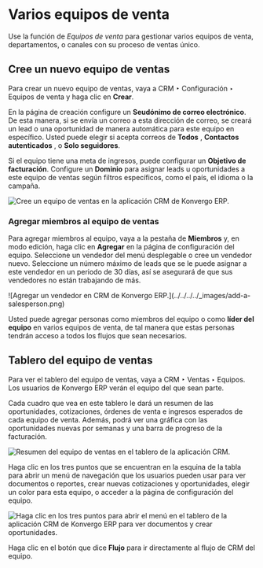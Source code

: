 # Varios equipos de venta

Use la función de _Equipos de venta_ para gestionar varios equipos de venta,
departamentos, o canales con su proceso de ventas único.

## Cree un nuevo equipo de ventas

Para crear un nuevo equipo de ventas, vaya a CRM ‣ Configuración ‣ Equipos de
venta y haga clic en **Crear**.

En la página de creación configure un **Seudónimo de correo electrónico**. De
esta manera, si se envía un correo a esta dirección de correo, se creará un
lead o una oportunidad de manera automática para este equipo en específico.
Usted puede elegir si acepta correos de **Todos** , **Contactos autenticados**
, o **Solo seguidores**.

Si el equipo tiene una meta de ingresos, puede configurar un **Objetivo de
facturación**. Configure un **Dominio** para asignar leads u oportunidades a
este equipo de ventas según filtros específicos, como el país, el idioma o la
campaña.

![Cree un equipo de ventas en la aplicación CRM de
Konvergo ERP.](../../../../_images/sales-team-creation.png)

### Agregar miembros al equipo de ventas

Para agregar miembros al equipo, vaya a la pestaña de **Miembros** y, en modo
edición, haga clic en **Agregar** en la página de configuración del equipo.
Seleccione un vendedor del menú desplegable o cree un vendedor nuevo.
Seleccione un número máximo de leads que se le puede asignar a este vendedor
en un periodo de 30 días, así se asegurará de que sus vendedores no están
trabajando de más.

![Agregar un vendedor en CRM de Konvergo ERP.](../../../../_images/add-a-
salesperson.png)

Usted puede agregar personas como miembros del equipo o como **líder del
equipo** en varios equipos de venta, de tal manera que estas personas tendrán
acceso a todos los flujos que sean necesarios.

## Tablero del equipo de ventas

Para ver el tablero del equipo de ventas, vaya a CRM ‣ Ventas ‣ Equipos. Los
usuarios de Konvergo ERP verán el equipo del que sean parte.

Cada cuadro que vea en este tablero le dará un resumen de las oportunidades,
cotizaciones, órdenes de venta e ingresos esperados de cada equipo de venta.
Además, podrá ver una gráfica con las oportunidades nuevas por semanas y una
barra de progreso de la facturación.

![Resumen del equipo de ventas en el tablero de la aplicación
CRM.](../../../../_images/sales-team-overview.png)

Haga clic en los tres puntos que se encuentran en la esquina de la tabla para
abrir un menú de navegación que los usuarios pueden usar para ver documentos o
reportes, crear nuevas cotizaciones y oportunidades, elegir un color para esta
equipo, o acceder a la página de configuración del equipo.

![Haga clic en los tres puntos para abrir el menú en el tablero de la
aplicación CRM de Konvergo ERP para ver documentos y crear
oportunidades.](../../../../_images/team-overview-three-dot-menu.png)

Haga clic en el botón que dice **Flujo** para ir directamente al flujo de CRM
del equipo.

